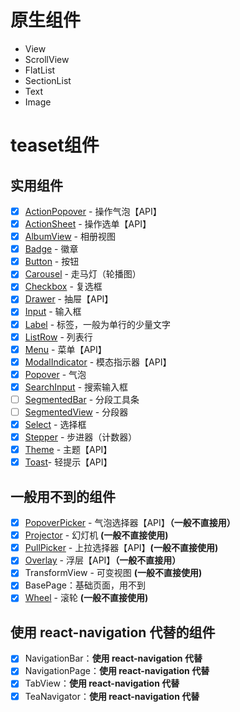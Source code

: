 # 原生组件

- View
- ScrollView
- FlatList
- SectionList
- Text
- Image

# teaset组件

## 实用组件

- [x] [ActionPopover](http://t.cn/RBau8Wj) - 操作气泡【API】
- [x] [ActionSheet](http://t.cn/RBauuct) - 操作选单【API】
- [x] [AlbumView](http://t.cn/RBaurNM) - 相册视图
- [x] [Badge](http://t.cn/RBS9a7P) - 徽章
- [x] [Button](http://t.cn/RBS3J7j) - 按钮
- [x] [Carousel](http://t.cn/RBS9j2X) - 走马灯（轮播图）
- [x] [Checkbox](http://t.cn/RBS1Lzp) - 复选框
- [x] [Drawer](http://t.cn/RBS1tII) - 抽屉【API】
- [x] [Input](http://t.cn/RBS3XTy) - 输入框
- [x] [Label](http://t.cn/RBoAwiv) - 标签，一般为单行的少量文字
- [x] [ListRow](http://t.cn/RBo2tmp) - 列表行
- [x] [Menu](http://t.cn/RB9Yhze) - 菜单【API】
- [x] [ModalIndicator](http://t.cn/RB9YcOv) - 模态指示器【API】
- [x] [Popover](http://t.cn/RB9kP79) - 气泡
- [x] [SearchInput](http://t.cn/RB9kGsb) - 搜索输入框
- [ ] [SegmentedBar](http://t.cn/RBCCYg9) - 分段工具条
- [ ] [SegmentedView](http://t.cn/RBCCnaL) - 分段器
- [x] [Select](http://t.cn/RBCNCVg) - 选择框
- [x] [Stepper](http://t.cn/RBCNWrV) - 步进器（计数器）
- [x] [Theme](http://t.cn/RBS3Rhj) - 主题【API】
- [x] [Toast](http://t.cn/RBS3N1H)- 轻提示【API】

## 一般用不到的组件

- [x] [PopoverPicker](http://t.cn/RBCzN8u) - 气泡选择器【API】**（一般不直接用）**
- [x] [Projector](http://t.cn/RBCzEgx) - 幻灯机 **(一般不直接使用)**
- [x] [PullPicker](http://t.cn/RB9kyJl) - 上拉选择器【API】**(一般不直接使用)**
- [x] [Overlay](http://t.cn/RB9YQGM) - 浮层【API】**（一般不直接用）**
- [x] TransformView - 可变视图 **(一般不直接使用)**
- [x] BasePage：基础页面，用不到
- [x] [Wheel](http://t.cn/RBCNsqp) - 滚轮 **(一般不直接使用)**

## 使用 react-navigation 代替的组件

- [x] NavigationBar：**使用 react-navigation 代替**
- [x] NavigationPage：**使用 react-navigation 代替**
- [x] TabView：**使用 react-navigation 代替**
- [x] TeaNavigator：**使用 react-navigation 代替**
